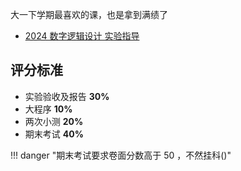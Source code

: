 
大一下学期最喜欢的课，也是拿到满绩了

- [2024 数字逻辑设计 实验指导](https://huxibu-alkyimyia.github.io/)

## 评分标准

- 实验验收及报告 **30%**
- 大程序 **10%**
- 两次小测 **20%**
- 期末考试 **40%**

!!! danger "期末考试要求卷面分数高于 50 ，不然挂科()"

